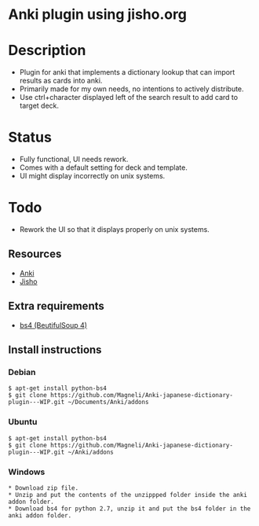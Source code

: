 # Anki plugin using jisho.org

# Description

   * Plugin for anki that implements a dictionary lookup that can import results as cards into anki.
   * Primarily made for my own needs, no intentions to actively distribute.
   * Use ctrl+character displayed left of the search result to add card to target deck.

# Status

   * Fully functional, UI needs rework.
   * Comes with a default setting for deck and template.
   * UI might display incorrectly on unix systems.

# Todo

   * Rework the UI so that it displays properly on unix systems.


## Resources

   * [Anki](http://ankisrs.net/)
   * [Jisho](http://classic.jisho.org/)

## Extra requirements

   * [bs4 (BeutifulSoup 4)](https://pypi.python.org/pypi/beautifulsoup4/)


## Install instructions

### Debian

    $ apt-get install python-bs4
    $ git clone https://github.com/Magneli/Anki-japanese-dictionary-plugin---WIP.git ~/Documents/Anki/addons

### Ubuntu

    $ apt-get install python-bs4
    $ git clone https://github.com/Magneli/Anki-japanese-dictionary-plugin---WIP.git ~/Anki/addons

### Windows

    * Download zip file.
    * Unzip and put the contents of the unzippped folder inside the anki addon folder.
    * Download bs4 for python 2.7, unzip it and put the bs4 folder in the anki addon folder.
